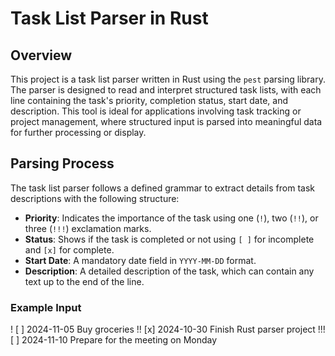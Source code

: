 # Task List Parser in Rust

## Overview
This project is a task list parser written in Rust using the `pest` parsing library. The parser is designed to read and interpret structured task lists, with each line containing the task's priority, completion status, start date, and description. This tool is ideal for applications involving task tracking or project management, where structured input is parsed into meaningful data for further processing or display.

## Parsing Process
The task list parser follows a defined grammar to extract details from task descriptions with the following structure:

- **Priority**: Indicates the importance of the task using one (`!`), two (`!!`), or three (`!!!`) exclamation marks.
- **Status**: Shows if the task is completed or not using `[ ]` for incomplete and `[x]` for complete.
- **Start Date**: A mandatory date field in `YYYY-MM-DD` format.
- **Description**: A detailed description of the task, which can contain any text up to the end of the line.

### Example Input

! [ ] 2024-11-05 Buy groceries 
!! [x] 2024-10-30 Finish Rust parser project 
!!! [ ] 2024-11-10 Prepare for the meeting on Monday